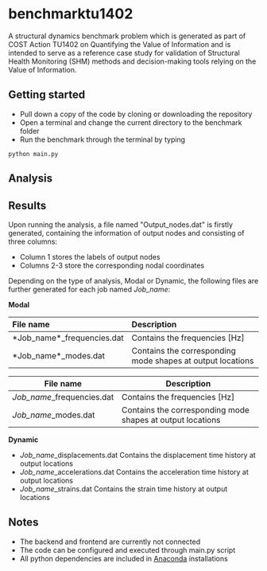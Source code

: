 # benchmarktu1402

A structural dynamics benchmark problem which is generated as part of COST Action TU1402 on 
Quantifying the Value of Information and is intended to serve as a reference case 
study for validation of Structural Health Monitoring (SHM) methods and decision-making tools 
relying on the Value of Information.

## Getting started

- Pull down a copy of the code by cloning or downloading the repository
- Open a terminal and change the current directory to the benchmark folder
- Run the benchmark through the terminal by typing
```
python main.py
```

## Analysis


## Results

Upon running the analysis, a file named "Output_nodes.dat" is firstly generated, containing the information
of output nodes and consisting of three columns:
- Column 1 stores the labels of output nodes
- Columns 2-3 store the corresponding nodal coordinates

Depending on the type of analysis, Modal or Dynamic, the following files are further generated for each 
job named *Job_name*:

**Modal**

<table>
  <thead>
      <tr>
        <th align="left", width="20%">File name</th>
        <th align="left", width="65%">Description</th>
      </tr>
  </thead>
  <body>
      <tr>
          <td>*Job_name*_frequencies.dat</td>
          <td>Contains the frequencies [Hz]</td>
      </tr>
      <tr>
          <td>*Job_name*_modes.dat</td>
          <td>Contains the corresponding mode shapes at output locations</td>
      </tr>
  </tbody>
</table>
 
| File name                    | Description                                                 |
|----------------------------|----------------------------------------------------------- |
| *Job_name*_frequencies.dat   |  Contains the frequencies \[Hz\]                            |
| *Job_name*_modes.dat         |  Contains the corresponding mode shapes at output locations |
 
**Dynamic**
- *Job_name*_displacements.dat    Contains the displacement time history at output locations
- *Job_name*_accelerations.dat    Contains the acceleration time history at output locations
- *Job_name*_strains.dat          Contains the strain time history at output locations

## Notes

- The backend and frontend are currently not connected
- The code can be configured and executed through main.py script
- All python dependencies are included in [Anaconda](https://www.anaconda.com/distribution/) installations
